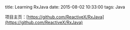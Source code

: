 title: Learning RxJava
date: 2015-08-02 10:33:00
tags: Java

项目主页：[https://github.com/ReactiveX/RxJava](https://github.com/ReactiveX/RxJava)

